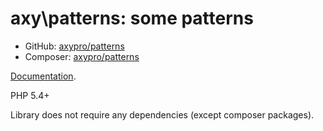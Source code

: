 # axy\patterns: some patterns

* GitHub: [axypro/patterns](https://github.com/axypro/patterns)
* Composer: [axypro/patterns](https://packagist.org/packages/axy/patterns)

[Documentation](https://github.com/axypro/patterns/blob/master/doc/README.md).

PHP 5.4+

Library does not require any dependencies (except composer packages).
